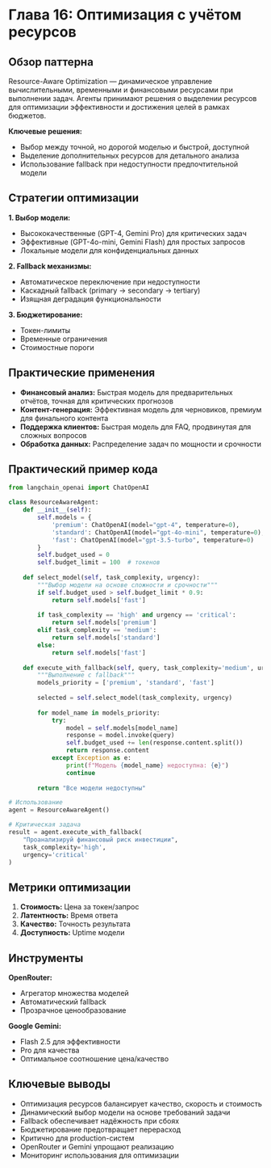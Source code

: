 # Глава 16: Оптимизация с учётом ресурсов

## Обзор паттерна

Resource-Aware Optimization — динамическое управление вычислительными, временными и финансовыми ресурсами при выполнении задач. Агенты принимают решения о выделении ресурсов для оптимизации эффективности и достижения целей в рамках бюджетов.

**Ключевые решения:**
- Выбор между точной, но дорогой моделью и быстрой, доступной
- Выделение дополнительных ресурсов для детального анализа
- Использование fallback при недоступности предпочтительной модели

## Стратегии оптимизации

**1. Выбор модели:**
- Высококачественные (GPT-4, Gemini Pro) для критических задач
- Эффективные (GPT-4o-mini, Gemini Flash) для простых запросов
- Локальные модели для конфиденциальных данных

**2. Fallback механизмы:**
- Автоматическое переключение при недоступности
- Каскадный fallback (primary → secondary → tertiary)
- Изящная деградация функциональности

**3. Бюджетирование:**
- Токен-лимиты
- Временные ограничения
- Стоимостные пороги

## Практические применения

- **Финансовый анализ:** Быстрая модель для предварительных отчётов, точная для критических прогнозов
- **Контент-генерация:** Эффективная модель для черновиков, премиум для финального контента
- **Поддержка клиентов:** Быстрая модель для FAQ, продвинутая для сложных вопросов
- **Обработка данных:** Распределение задач по мощности и срочности

## Практический пример кода

```python
from langchain_openai import ChatOpenAI

class ResourceAwareAgent:
    def __init__(self):
        self.models = {
            'premium': ChatOpenAI(model="gpt-4", temperature=0),
            'standard': ChatOpenAI(model="gpt-4o-mini", temperature=0),
            'fast': ChatOpenAI(model="gpt-3.5-turbo", temperature=0)
        }
        self.budget_used = 0
        self.budget_limit = 100  # токенов
    
    def select_model(self, task_complexity, urgency):
        """Выбор модели на основе сложности и срочности"""
        if self.budget_used > self.budget_limit * 0.9:
            return self.models['fast']
        
        if task_complexity == 'high' and urgency == 'critical':
            return self.models['premium']
        elif task_complexity == 'medium':
            return self.models['standard']
        else:
            return self.models['fast']
    
    def execute_with_fallback(self, query, task_complexity='medium', urgency='normal'):
        """Выполнение с fallback"""
        models_priority = ['premium', 'standard', 'fast']
        
        selected = self.select_model(task_complexity, urgency)
        
        for model_name in models_priority:
            try:
                model = self.models[model_name]
                response = model.invoke(query)
                self.budget_used += len(response.content.split())
                return response.content
            except Exception as e:
                print(f"Модель {model_name} недоступна: {e}")
                continue
        
        return "Все модели недоступны"

# Использование
agent = ResourceAwareAgent()

# Критическая задача
result = agent.execute_with_fallback(
    "Проанализируй финансовый риск инвестиции",
    task_complexity='high',
    urgency='critical'
)
```

## Метрики оптимизации

1. **Стоимость:** Цена за токен/запрос
2. **Латентность:** Время ответа
3. **Качество:** Точность результата
4. **Доступность:** Uptime модели

## Инструменты

**OpenRouter:**
- Агрегатор множества моделей
- Автоматический fallback
- Прозрачное ценообразование

**Google Gemini:**
- Flash 2.5 для эффективности
- Pro для качества
- Оптимальное соотношение цена/качество

## Ключевые выводы

- Оптимизация ресурсов балансирует качество, скорость и стоимость
- Динамический выбор модели на основе требований задачи
- Fallback обеспечивает надёжность при сбоях
- Бюджетирование предотвращает перерасход
- Критично для production-систем
- OpenRouter и Gemini упрощают реализацию
- Мониторинг использования для оптимизации

